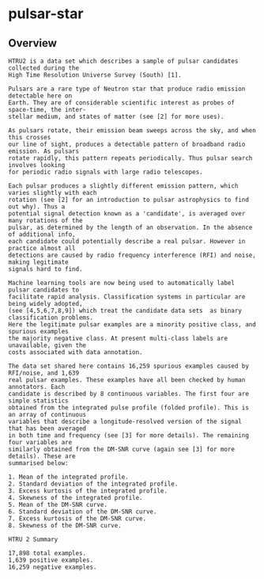 # pulsar-star
## Overview

	HTRU2 is a data set which describes a sample of pulsar candidates collected during the
	High Time Resolution Universe Survey (South) [1]. 
	
	Pulsars are a rare type of Neutron star that produce radio emission detectable here on
	Earth. They are of considerable scientific interest as probes of space-time, the inter-
	stellar medium, and states of matter (see [2] for more uses). 
	
	As pulsars rotate, their emission beam sweeps across the sky, and when this crosses
	our line of sight, produces a detectable pattern of broadband radio emission. As pulsars
	rotate rapidly, this pattern repeats periodically. Thus pulsar search involves looking
	for periodic radio signals with large radio telescopes.
	
	Each pulsar produces a slightly different emission pattern, which varies slightly with each
	rotation (see [2] for an introduction to pulsar astrophysics to find out why). Thus a 
	potential signal detection known as a 'candidate', is averaged over many rotations of the
	pulsar, as determined by the length of an observation. In the absence of additional info,
	each candidate could potentially describe a real pulsar. However in practice almost all
	detections are caused by radio frequency interference (RFI) and noise, making legitimate
	signals hard to find.
	
	Machine learning tools are now being used to automatically label pulsar candidates to
	facilitate rapid analysis. Classification systems in particular are being widely adopted,
	(see [4,5,6,7,8,9]) which treat the candidate data sets  as binary classification problems.
	Here the legitimate pulsar examples are a minority positive class, and spurious examples
	the majority negative class. At present multi-class labels are unavailable, given the
	costs associated with data annotation.
	
	The data set shared here contains 16,259 spurious examples caused by RFI/noise, and 1,639
	real pulsar examples. These examples have all been checked by human annotators. Each
	candidate is described by 8 continuous variables. The first four are simple statistics
	obtained from the integrated pulse profile (folded profile). This is an array of continuous
	variables that describe a longitude-resolved version of the signal that has been averaged
	in both time and frequency (see [3] for more details). The remaining four variables are
	similarly obtained from the DM-SNR curve (again see [3] for more details). These are 
	summarised below:
	
	1. Mean of the integrated profile.
	2. Standard deviation of the integrated profile.
	3. Excess kurtosis of the integrated profile.
	4. Skewness of the integrated profile.
	5. Mean of the DM-SNR curve.
	6. Standard deviation of the DM-SNR curve.
	7. Excess kurtosis of the DM-SNR curve.
	8. Skewness of the DM-SNR curve.
	
	HTRU 2 Summary
	
	17,898 total examples.
	1,639 positive examples.
	16,259 negative examples.
	
